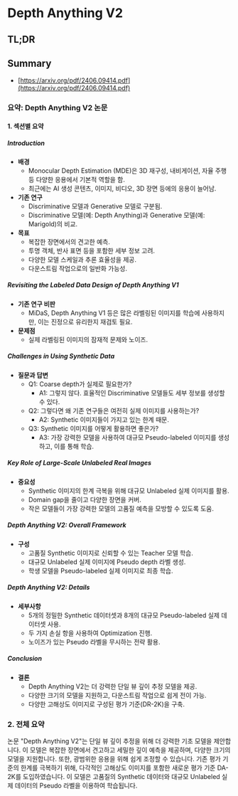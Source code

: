 # Depth Anything V2
## TL;DR
## Summary
- [https://arxiv.org/pdf/2406.09414.pdf](https://arxiv.org/pdf/2406.09414.pdf)

### 요약: Depth Anything V2 논문

#### 1. 섹션별 요약

##### Introduction
- **배경**
  - Monocular Depth Estimation (MDE)은 3D 재구성, 내비게이션, 자율 주행 등 다양한 응용에서 기본적 역할을 함.
  - 최근에는 AI 생성 콘텐츠, 이미지, 비디오, 3D 장면 등에의 응용이 늘어남.
- **기존 연구**
  - Discriminative 모델과 Generative 모델로 구분됨.
  - Discriminative 모델(예: Depth Anything)과 Generative 모델(예: Marigold)의 비교.
- **목표**
  - 복잡한 장면에서의 견고한 예측.
  - 투명 객체, 반사 표면 등을 포함한 세부 정보 고려.
  - 다양한 모델 스케일과 추론 효율성을 제공.
  - 다운스트림 작업으로의 일반화 가능성.

##### Revisiting the Labeled Data Design of Depth Anything V1
- **기존 연구 비판**
  - MiDaS, Depth Anything V1 등은 많은 라벨링된 이미지를 학습에 사용하지만, 이는 진정으로 유리한지 재검토 필요.
- **문제점**
  - 실제 라벨링된 이미지의 잠재적 문제와 노이즈.
  
##### Challenges in Using Synthetic Data
- **질문과 답변**
  - Q1: Coarse depth가 실제로 필요한가? 
    - A1: 그렇지 않다. 효율적인 Discriminative 모델들도 세부 정보를 생성할 수 있다.
  - Q2: 그렇다면 왜 기존 연구들은 여전히 실제 이미지를 사용하는가?
    - A2: Synthetic 이미지들이 가지고 있는 한계 때문.
  - Q3: Synthetic 이미지를 어떻게 활용하면 좋은가?
    - A3: 가장 강력한 모델을 사용하여 대규모 Pseudo-labeled 이미지를 생성하고, 이를 통해 학습.

##### Key Role of Large-Scale Unlabeled Real Images
- **중요성**
  - Synthetic 이미지의 한계 극복을 위해 대규모 Unlabeled 실제 이미지를 활용.
  - Domain gap을 줄이고 다양한 장면을 커버.
  - 작은 모델들이 가장 강력한 모델의 고품질 예측을 모방할 수 있도록 도움.

##### Depth Anything V2: Overall Framework
- **구성**
  - 고품질 Synthetic 이미지로 신뢰할 수 있는 Teacher 모델 학습.
  - 대규모 Unlabeled 실제 이미지에 Pseudo depth 라벨 생성.
  - 학생 모델을 Pseudo-labeled 실제 이미지로 최종 학습.

##### Depth Anything V2: Details
- **세부사항**
  - 5개의 정밀한 Synthetic 데이터셋과 8개의 대규모 Pseudo-labeled 실제 데이터셋 사용.
  - 두 가지 손실 항을 사용하여 Optimization 진행.
  - 노이즈가 있는 Pseudo 라벨을 무시하는 전략 활용.

##### Conclusion
- **결론**
  - Depth Anything V2는 더 강력한 단일 뷰 깊이 추정 모델을 제공.
  - 다양한 크기의 모델을 지원하고, 다운스트림 작업으로 쉽게 전이 가능.
  - 다양한 고해상도 이미지로 구성된 평가 기준(DR-2K)을 구축.

### 2. 전체 요약

논문 "Depth Anything V2"는 단일 뷰 깊이 추정을 위해 더 강력한 기초 모델을 제안합니다. 이 모델은 복잡한 장면에서 견고하고 세밀한 깊이 예측을 제공하며, 다양한 크기의 모델을 지원합니다. 또한, 광범위한 응용을 위해 쉽게 조정할 수 있습니다. 기존 평가 기준의 한계를 극복하기 위해, 다각적인 고해상도 이미지를 포함한 새로운 평가 기준 DA-2K를 도입하였습니다. 이 모델은 고품질의 Synthetic 데이터와 대규모 Unlabeled 실제 데이터의 Pseudo 라벨을 이용하여 학습됩니다.